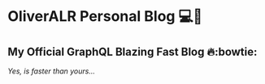 # OliverALR Personal Blog :computer::metal:
## My Official GraphQL Blazing Fast Blog :fire::bowtie:

*Yes, is faster than yours...*
